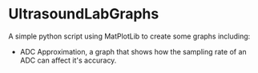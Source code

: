 # UltrasoundLabGraphs
A simple python script using MatPlotLib to create some graphs including:
* ADC Approximation, a graph that shows how the sampling rate of an ADC can affect it's accuracy.